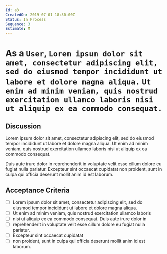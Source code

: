 ```yaml
---
Id: a3
CreatedOn: 2019-07-01 18:30:00Z
Status: In Process
Sequence: 3
Estimate: M
---
```

# As a `User`, `Lorem ipsum dolor sit amet, consectetur adipiscing elit, sed do eiusmod tempor incididunt ut labore et dolore magna aliqua.` `Ut enim ad minim veniam, quis nostrud exercitation ullamco laboris nisi ut aliquip ex ea commodo consequat.`

## Discussion
Lorem ipsum dolor sit amet, consectetur adipiscing elit, sed do eiusmod tempor incididunt ut 
labore et dolore magna aliqua. Ut enim ad minim veniam, quis nostrud exercitation ullamco 
laboris nisi ut aliquip ex ea commodo consequat. 

Duis aute irure dolor in reprehenderit in voluptate velit esse cillum 
dolore eu fugiat nulla pariatur. Excepteur sint occaecat cupidatat non proident, 
sunt in culpa qui officia deserunt mollit anim id est laborum.

## Acceptance Criteria
- [ ] Lorem ipsum dolor sit amet, consectetur adipiscing elit, sed do  
    eiusmod tempor incididunt ut labore et dolore magna aliqua. 
- [ ] Ut enim ad minim veniam, quis nostrud exercitation ullamco laboris 
- [ ] nisi ut aliquip ex ea commodo consequat. Duis aute irure dolor in 
- [ ] reprehenderit in voluptate velit esse cillum dolore eu fugiat nulla pariatur. 
- [ ] Excepteur sint occaecat cupidatat 
- [ ] non proident, sunt in culpa qui officia deserunt mollit anim id est laborum.
